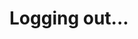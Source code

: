# Logging out...

<script>
    const basePath = window.location.pathname.split("/")[1];    
    const fullBaseUrl = window.location.origin
    localStorage.removeItem('authenticated');
    window.location.href = fullBaseUrl;  // Redirect to login page
</script>
